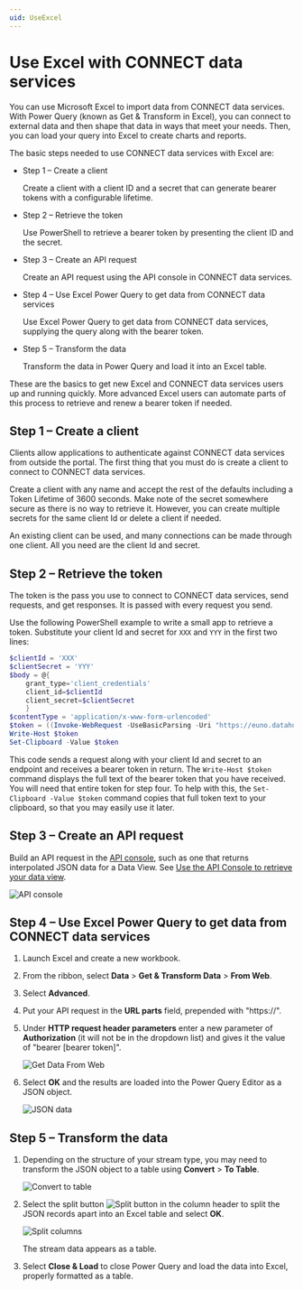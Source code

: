 ```yaml
---
uid: UseExcel
---
```


# Use Excel with CONNECT data services

You can use Microsoft Excel to import data from CONNECT data services. With Power Query (known as Get & Transform in Excel), you can connect to external data and then shape that data in ways that meet your needs. Then, you can load your query into Excel to create charts and reports.

The basic steps needed to use CONNECT data services with Excel are:

- Step 1 – Create a client

   Create a client with a client ID and a secret that can generate bearer tokens with a configurable lifetime.

- Step 2 – Retrieve the token

   Use PowerShell to retrieve a bearer token by presenting the client ID and the secret.

- Step 3 – Create an API request

   Create an API request using the API console in CONNECT data services.

- Step 4 – Use Excel Power Query to get data from CONNECT data services

   Use Excel Power Query to get data from CONNECT data services, supplying the query along with the bearer token. 

- Step 5 – Transform the data

   Transform the data in Power Query and load it into an Excel table.

These are the basics to get new Excel and CONNECT data services users up and running quickly. More advanced Excel users can automate parts of this process to retrieve and renew a bearer token if needed.

## Step 1 – Create a client

Clients allow applications to authenticate against CONNECT data services from outside the portal. The first thing that you must do is create a client to connect to CONNECT data services.

Create a client with any name and accept the rest of the defaults including a Token Lifetime of 3600 seconds. Make note of the secret somewhere secure as there is no way to retrieve it. However, you can create multiple secrets for the same client Id or delete a client if needed.

An existing client can be used, and many connections can be made through one client. All you need are the client Id and secret.

## Step 2 – Retrieve the token

The token is the pass you use to connect to CONNECT data services, send requests, and get responses. It is passed with every request you send.

Use the following PowerShell example to write a small app to retrieve a token. Substitute your client Id and secret for `XXX` and `YYY` in the first two lines:

```PowerShell
$clientId = 'XXX'
$clientSecret = 'YYY'
$body = @{
    grant_type='client_credentials'
    client_id=$clientId
    client_secret=$clientSecret
    }
$contentType = 'application/x-www-form-urlencoded'
$token = ((Invoke-WebRequest -UseBasicParsing -Uri "https://euno.datahub.connect.aveva.com/identity/connect/token" -Method post -body $Body -ContentType $contentType).content | Convertfrom-Json).access_token
Write-Host $token
Set-Clipboard -Value $token
```

This code sends a request along with your client Id and secret to an endpoint and receives a bearer token in return. The `Write-Host $token` command displays the full text of the bearer token that you have received. You will need that entire token for step four. To help with this, the `Set-Clipboard -Value $token` command copies that full token text to your clipboard, so that you may easily use it later.

## Step 3 – Create an API request

Build an API request in the [API console](xref:apiConsole), such as one that returns interpolated JSON data for a Data View. See [Use the API Console to retrieve your data view](https://docs.aveva.com/bundle/connect-data-services/page/1263302.html#_tip_use_the_api_console_to_retrieve_your_data_view).

![API console](../images/api_console.png)

## Step 4 – Use Excel Power Query to get data from CONNECT data services

1. Launch Excel and create a new workbook.

1. From the ribbon, select **Data** > **Get & Transform Data** > **From Web**.

1. Select **Advanced**.

1. Put your API request in the **URL parts** field, prepended with "https://".

1. Under **HTTP request header parameters** enter a new parameter of **Authorization** (it will not be in the dropdown list) and gives it the value of "bearer [bearer token]".

   ![Get Data From Web](../images/from_web.png)

1. Select **OK** and the results are loaded into the Power Query Editor as a JSON object.

   ![JSON data](../images/pqe_json.png)

## Step 5 – Transform the data

1. Depending on the structure of your stream type, you may need to transform the JSON object to a table using **Convert** > **To Table**.

   ![Convert to table](../images/pqe_columns.png)

1. Select the split button ![Split button](../images/split_button.png) in the column header to split the JSON records apart into an Excel table and select **OK**.

   ![Split columns](../images/pqe_split.png)

   The stream data appears as a table.

1. Select **Close & Load** to close Power Query and load the data into Excel, properly formatted as a table.
